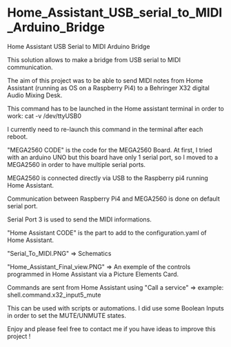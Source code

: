 # Home_Assistant_USB_serial_to_MIDI_Arduino_Bridge
Home Assistant USB Serial to MIDI Arduino Bridge 

This solution allows to make a bridge from USB serial to MIDI communication.

The aim of this project was to be able to send MIDI notes from Home Assistant (running as OS on a Raspberry Pi4) to a Behringer X32 digital Audio Mixing Desk.

This command has to be launched in the Home assistant terminal in order to work:
cat -v /dev/ttyUSB0 

I currently need to re-launch this command in the terminal after each reboot.

"MEGA2560 CODE" is the code for the MEGA2560 Board. 
At first, I tried with an arduino UNO but this board have only 1 serial port, so I moved to a MEGA2560 in order to have multiple serial ports.

MEGA2560 is connected directly via USB to the Raspberry pi4 running Home Assistant.

Communication between Raspberry Pi4 and MEGA2560 is done on default serial port.

Serial Port 3 is used to send the MIDI informations.

"Home Assistant CODE" is the part to add to the configuration.yaml of Home Assistant.

"Serial_To_MIDI.PNG" => Schematics 

"Home_Assistant_Final_view.PNG" => An exemple of the controls programmed in Home Assistant via a Picture Elements Card.

Commands are sent from Home Assistant using "Call a service" => example:   shell.command.x32_input5_mute

This can be used with scripts or automations. I did use some Boolean Inputs in order to set the MUTE/UNMUTE states.

Enjoy and please feel free to contact me if you have ideas to improve this project !
